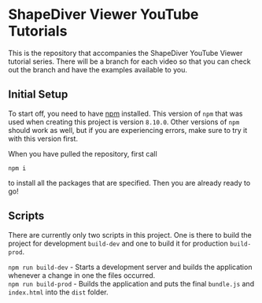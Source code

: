 # ShapeDiver Viewer YouTube Tutorials

This is the repository that accompanies the ShapeDiver YouTube Viewer tutorial series. There will be a branch for each video so that you can check out the branch and have the examples available to you.

## Initial Setup

To start off, you need to have [npm](https://docs.npmjs.com/downloading-and-installing-node-js-and-npm) installed. This version of `npm` that was used when creating this project is version `8.10.0`. Other versions of `npm` should work as well, but if you are experiencing errors, make sure to try it with this version first.

When you have pulled the repository, first call

```npm i```

to install all the packages that are specified. Then you are already ready to go!

## Scripts

There are currently only two scripts in this project. One is there to build the project for development `build-dev` and one to build it for production `build-prod`.

`npm run build-dev` - Starts a development server and builds the application whenever a change in one the files occurred.  
`npm run build-prod` - Builds the application and puts the final `bundle.js` and `index.html` into the `dist` folder.
